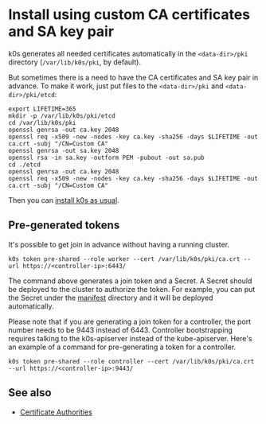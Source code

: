 <!--
SPDX-FileCopyrightText: 2022 k0s authors

SPDX-License-Identifier: CC-BY-SA-4.0
-->

# Install using custom CA certificates and SA key pair

k0s generates all needed certificates automatically in the `<data-dir>/pki` directory (`/var/lib/k0s/pki`, by default).  

But sometimes there is a need to have the CA certificates and SA key pair in advance.
To make it work, just put files to the `<data-dir>/pki` and `<data-dir>/pki/etcd`:

```shell
export LIFETIME=365
mkdir -p /var/lib/k0s/pki/etcd
cd /var/lib/k0s/pki
openssl genrsa -out ca.key 2048
openssl req -x509 -new -nodes -key ca.key -sha256 -days $LIFETIME -out ca.crt -subj "/CN=Custom CA"
openssl genrsa -out sa.key 2048
openssl rsa -in sa.key -outform PEM -pubout -out sa.pub
cd ./etcd
openssl genrsa -out ca.key 2048
openssl req -x509 -new -nodes -key ca.key -sha256 -days $LIFETIME -out ca.crt -subj "/CN=Custom CA"
```

Then you can [install k0s as usual](./install.md).

## Pre-generated tokens

It's possible to get join in advance without having a running cluster.

```shell
k0s token pre-shared --role worker --cert /var/lib/k0s/pki/ca.crt --url https://<controller-ip>:6443/
```

The command above generates a join token and a Secret. A Secret should be deployed to the cluster to authorize the token.
For example, you can put the Secret under the [manifest](manifests.md) directory and it will be deployed automatically.

Please note that if you are generating a join token for a controller, the port number needs to be 9443 instead of 6443.
Controller bootstrapping requires talking to the k0s-apiserver instead of the kube-apiserver.
Here's an example of a command for pre-generating a token for a controller.

```shell
k0s token pre-shared --role controller --cert /var/lib/k0s/pki/ca.crt --url https://<controller-ip>:9443/
```

## See also

- [Certificate Authorities](troubleshooting/certificate-authorities.md)
